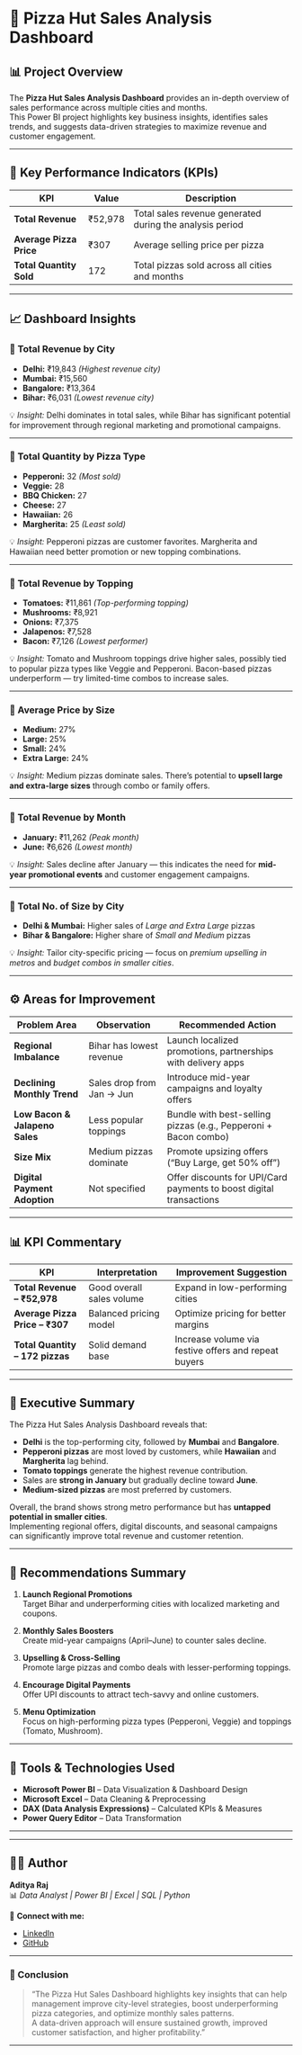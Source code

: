 # 🍕 Pizza Hut Sales Analysis Dashboard

## 📊 Project Overview
The **Pizza Hut Sales Analysis Dashboard** provides an in-depth overview of sales performance across multiple cities and months.  
This Power BI project highlights key business insights, identifies sales trends, and suggests data-driven strategies to maximize revenue and customer engagement.

---

## 🧾 Key Performance Indicators (KPIs)
| KPI | Value | Description |
|------|--------|-------------|
| **Total Revenue** | ₹52,978 | Total sales revenue generated during the analysis period |
| **Average Pizza Price** | ₹307 | Average selling price per pizza |
| **Total Quantity Sold** | 172 | Total pizzas sold across all cities and months |

---

## 📈 Dashboard Insights

### 🔹 Total Revenue by City
- **Delhi:** ₹19,843 *(Highest revenue city)*  
- **Mumbai:** ₹15,560  
- **Bangalore:** ₹13,364  
- **Bihar:** ₹6,031 *(Lowest revenue city)*  

💡 *Insight:* Delhi dominates in total sales, while Bihar has significant potential for improvement through regional marketing and promotional campaigns.

---

### 🔹 Total Quantity by Pizza Type
- **Pepperoni:** 32 *(Most sold)*  
- **Veggie:** 28  
- **BBQ Chicken:** 27  
- **Cheese:** 27  
- **Hawaiian:** 26  
- **Margherita:** 25 *(Least sold)*  

💡 *Insight:* Pepperoni pizzas are customer favorites. Margherita and Hawaiian need better promotion or new topping combinations.

---

### 🔹 Total Revenue by Topping
- **Tomatoes:** ₹11,861 *(Top-performing topping)*  
- **Mushrooms:** ₹8,921  
- **Onions:** ₹7,375  
- **Jalapenos:** ₹7,528  
- **Bacon:** ₹7,126 *(Lowest performer)*  

💡 *Insight:* Tomato and Mushroom toppings drive higher sales, possibly tied to popular pizza types like Veggie and Pepperoni. Bacon-based pizzas underperform — try limited-time combos to increase sales.

---

### 🔹 Average Price by Size
- **Medium:** 27%  
- **Large:** 25%  
- **Small:** 24%  
- **Extra Large:** 24%  

💡 *Insight:* Medium pizzas dominate sales. There’s potential to **upsell large and extra-large sizes** through combo or family offers.

---

### 🔹 Total Revenue by Month
- **January:** ₹11,262 *(Peak month)*  
- **June:** ₹6,626 *(Lowest month)*  

💡 *Insight:* Sales decline after January — this indicates the need for **mid-year promotional events** and customer engagement campaigns.

---

### 🔹 Total No. of Size by City
- **Delhi & Mumbai:** Higher sales of *Large and Extra Large* pizzas  
- **Bihar & Bangalore:** Higher share of *Small and Medium* pizzas  

💡 *Insight:* Tailor city-specific pricing — focus on *premium upselling in metros* and *budget combos in smaller cities*.

---

## ⚙️ Areas for Improvement

| Problem Area | Observation | Recommended Action |
|---------------|--------------|--------------------|
| **Regional Imbalance** | Bihar has lowest revenue | Launch localized promotions, partnerships with delivery apps |
| **Declining Monthly Trend** | Sales drop from Jan → Jun | Introduce mid-year campaigns and loyalty offers |
| **Low Bacon & Jalapeno Sales** | Less popular toppings | Bundle with best-selling pizzas (e.g., Pepperoni + Bacon combo) |
| **Size Mix** | Medium pizzas dominate | Promote upsizing offers (“Buy Large, get 50% off”) |
| **Digital Payment Adoption** | Not specified | Offer discounts for UPI/Card payments to boost digital transactions |

---

## 📊 KPI Commentary

| **KPI** | **Interpretation** | **Improvement Suggestion** |
|----------|--------------------|-----------------------------|
| **Total Revenue – ₹52,978** | Good overall sales volume | Expand in low-performing cities |
| **Average Pizza Price – ₹307** | Balanced pricing model | Optimize pricing for better margins |
| **Total Quantity – 172 pizzas** | Solid demand base | Increase volume via festive offers and repeat buyers |

---

## 🧠 Executive Summary

The Pizza Hut Sales Analysis Dashboard reveals that:
- **Delhi** is the top-performing city, followed by **Mumbai** and **Bangalore**.  
- **Pepperoni pizzas** are most loved by customers, while **Hawaiian** and **Margherita** lag behind.  
- **Tomato toppings** generate the highest revenue contribution.  
- Sales are **strong in January** but gradually decline toward **June**.  
- **Medium-sized pizzas** are most preferred by customers.  

Overall, the brand shows strong metro performance but has **untapped potential in smaller cities**.  
Implementing regional offers, digital discounts, and seasonal campaigns can significantly improve total revenue and customer retention.

---

## 🚀 Recommendations Summary

1. **Launch Regional Promotions**  
   Target Bihar and underperforming cities with localized marketing and coupons.

2. **Monthly Sales Boosters**  
   Create mid-year campaigns (April–June) to counter sales decline.

3. **Upselling & Cross-Selling**  
   Promote large pizzas and combo deals with lesser-performing toppings.

4. **Encourage Digital Payments**  
   Offer UPI discounts to attract tech-savvy and online customers.

5. **Menu Optimization**  
   Focus on high-performing pizza types (Pepperoni, Veggie) and toppings (Tomato, Mushroom).

---

## 🧰 Tools & Technologies Used
- **Microsoft Power BI** – Data Visualization & Dashboard Design  
- **Microsoft Excel** – Data Cleaning & Preprocessing  
- **DAX (Data Analysis Expressions)** – Calculated KPIs & Measures  
- **Power Query Editor** – Data Transformation  

---


---

## 👨‍💻 Author
**Aditya Raj**  
📊 *Data Analyst | Power BI | Excel | SQL | Python*  

🔗 **Connect with me:**  
- [LinkedIn](#)  
- [GitHub](#)  

---

### 🏁 Conclusion
> “The Pizza Hut Sales Dashboard highlights key insights that can help management improve city-level strategies, boost underperforming pizza categories, and optimize monthly sales patterns.  
> A data-driven approach will ensure sustained growth, improved customer satisfaction, and higher profitability.”

---
